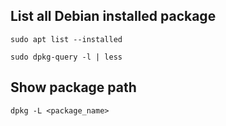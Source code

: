 
## List all Debian installed package
```
sudo apt list --installed
```

```
sudo dpkg-query -l | less
```

## Show package path
```
dpkg -L <package_name>
```
